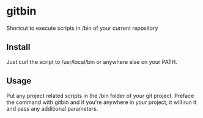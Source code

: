 # gitbin

Shortcut to execute scripts in /bin of your current repository

## Install

Just curl the script to /usr/local/bin or anywhere else on your PATH.

## Usage

Put any project related scripts in the /bin folder of your git project. Preface the command with gitbin and if you're
anywhere in your project, it will run it and pass any additional parameters.
